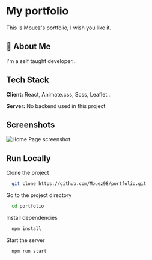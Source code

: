 
# My portfolio

This is Mouez's portfolio, I wish you like it.


## 🚀 About Me
I'm a self taught developer...


## Tech Stack

**Client:** React, Animate.css, Scss, Leaflet...

**Server:** No backend used in this project


## Screenshots

![Home Page screenshot]('https//src/assets/readme-images/portfolioHome.png')


## Run Locally

Clone the project

```bash
  git clone https://github.com/Mouez98/portfolio.git
```

Go to the project directory

```bash
  cd portfolio
```

Install dependencies

```bash
  npm install
```

Start the server

```bash
  npm run start
```

